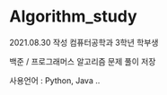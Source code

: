 # Algorithm_study
2021.08.30 작성 
컴퓨터공학과 3학년 학부생

백준 / 프로그래머스 알고리즘 문제 풀이 저장

사용언어 : Python, Java .. 

